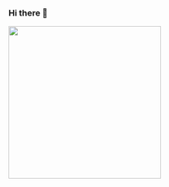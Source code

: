 ### Hi there 👋

<!--
**IgorSilvestre/IgorSilvestre** is a ✨ _special_ ✨ repository because its `README.md` (this file) appears on your GitHub profile.

Here are some ideas to get you started:

- 🔭 I’m currently working on ...
- 🌱 I’m currently learning ...
- 👯 I’m looking to collaborate on ...
- 🤔 I’m looking for help with ...
- 💬 Ask me about ...
- 📫 How to reach me: ...
- 😄 Pronouns: ...
- ⚡ Fun fact: ...
-->

<div>
  <a href="https://github.com/igorsilvestre">
  <img height="300em" src="https://github-readme-stats.vercel.app/api?username=igorsilvestre&show_icons=true&theme=dark"/>
</div>
<!-- <img height="240em" src="https://github-readme-stats.vercel.app/api/top-langs/?username=igorsilvestre&hide=less,css,scss,html,lua,javascript,svelte"/>

